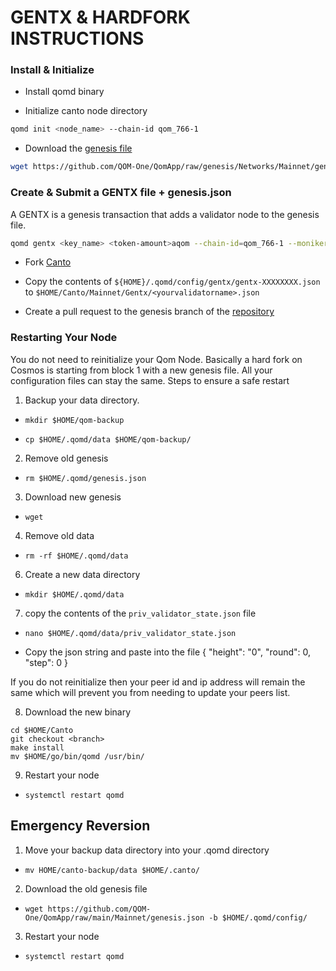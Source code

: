 # GENTX & HARDFORK INSTRUCTIONS

### Install & Initialize

-   Install qomd binary

-   Initialize canto node directory

```bash
qomd init <node_name> --chain-id qom_766-1
```

-   Download the [genesis file](https://github.com/QOM-One/QomApp/raw/genesis/Networks/Mainnet/genesis.json)

```bash
wget https://github.com/QOM-One/QomApp/raw/genesis/Networks/Mainnet/genesis.json -b $HOME/.qomd/config
```

### Create & Submit a GENTX file + genesis.json

A GENTX is a genesis transaction that adds a validator node to the genesis file.

```bash
qomd gentx <key_name> <token-amount>aqom --chain-id=qom_766-1 --moniker=<your_moniker> --commission-max-change-rate=0.01 --commission-max-rate=0.10 --commission-rate=0.05 --details="<details here>" --security-contact="<email>" --website="<website>"
```

-   Fork [Canto](https://github.com/QOM-One/QomApp)

-   Copy the contents of `${HOME}/.qomd/config/gentx/gentx-XXXXXXXX.json` to `$HOME/Canto/Mainnet/Gentx/<yourvalidatorname>.json`

-   Create a pull request to the genesis branch of the [repository](https://github.com/QOM-One/QomApp/Mainnet/gentx)

### Restarting Your Node

You do not need to reinitialize your Qom Node. Basically a hard fork on Cosmos is starting from block 1 with a new genesis file. All your configuration files can stay the same. Steps to ensure a safe restart

1. Backup your data directory.

-   `mkdir $HOME/qom-backup`

-   `cp $HOME/.qomd/data $HOME/qom-backup/`

2. Remove old genesis

-   `rm $HOME/.qomd/genesis.json`

3. Download new genesis

-   `wget`

4. Remove old data

-   `rm -rf $HOME/.qomd/data`

6. Create a new data directory

-   `mkdir $HOME/.qomd/data`

7. copy the contents of the `priv_validator_state.json` file 

-   `nano $HOME/.qomd/data/priv_validator_state.json`

-   Copy the json string and paste into the file
 {
"height": "0",
 "round": 0,
 "step": 0
 }

If you do not reinitialize then your peer id and ip address will remain the same which will prevent you from needing to update your peers list.

8. Download the new binary

```
cd $HOME/Canto
git checkout <branch>
make install
mv $HOME/go/bin/qomd /usr/bin/
```

9. Restart your node

-   `systemctl restart qomd`

## Emergency Reversion

1. Move your backup data directory into your .qomd directory

-   `mv HOME/canto-backup/data $HOME/.canto/`

2. Download the old genesis file

-   `wget https://github.com/QOM-One/QomApp/raw/main/Mainnet/genesis.json -b $HOME/.qomd/config/`

3. Restart your node

-   `systemctl restart qomd`
